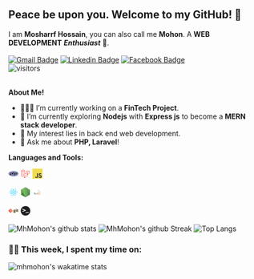 ## Peace be upon you. Welcome to my GitHub! 👋
I am **Mosharrf Hossain**,  you can also call me **Mohon**.
A **WEB DEVELOPMENT** ***Enthusiast*** 🚀.
<br>
<br>
 [![Gmail Badge](https://img.shields.io/badge/-mohon.diit33@gmail.com-c14438?style=flat-square&logo=Gmail&logoColor=white&link=mailto:mohon.diit33@gmail.com)](mailto:mohon.diit33@gmail.com) [![Linkedin Badge](https://img.shields.io/badge/-mhmohon-blue?style=flat-square&logo=Linkedin&logoColor=white&link=https://www.linkedin.com/in/mhmohon)](https://www.linkedin.com/in/mhmohon) [![Facebook Badge](https://img.shields.io/badge/-mhmohon-blue?style=flat-square&logo=Facebook&logoColor=white&link=https://www.facebook.com/mh.mohon.71)](https://www.facebook.com/mh.mohon.71)
 <br>
 ![visitors](https://visitor-badge.laobi.icu/badge?page_id=mhmohon)
 <br>
 <br>
 
**About Me!**

- 👨🏽‍💻 I’m currently working on a **FinTech Project**.
- 🌱 I’m currently exploring **Nodejs** with **Express js** to become a **MERN stack developer**. 
- 🤔 My interest lies in back end web development.
- 💬 Ask me about **PHP, Laravel**!

**Languages and Tools:**  


<code><img height="20" src="https://raw.githubusercontent.com/github/explore/80688e429a7d4ef2fca1e82350fe8e3517d3494d/topics/php/php.png"></code>
<code><img height="20" src="https://raw.githubusercontent.com/github/explore/80688e429a7d4ef2fca1e82350fe8e3517d3494d/topics/laravel/laravel.png"></code>
<code><img height="20" src="https://raw.githubusercontent.com/github/explore/80688e429a7d4ef2fca1e82350fe8e3517d3494d/topics/javascript/javascript.png"></code>

<code><img height="20" src="https://raw.githubusercontent.com/github/explore/80688e429a7d4ef2fca1e82350fe8e3517d3494d/topics/react/react.png"></code>
<code><img height="20" src="https://raw.githubusercontent.com/github/explore/80688e429a7d4ef2fca1e82350fe8e3517d3494d/topics/nodejs/nodejs.png"></code>
<code><img height="20" src="https://raw.githubusercontent.com/github/explore/80688e429a7d4ef2fca1e82350fe8e3517d3494d/topics/mysql/mysql.png"></code>

<code><img height="20" src="https://raw.githubusercontent.com/github/explore/80688e429a7d4ef2fca1e82350fe8e3517d3494d/topics/git/git.png"></code>
<code><img height="20" src="https://raw.githubusercontent.com/github/explore/80688e429a7d4ef2fca1e82350fe8e3517d3494d/topics/terminal/terminal.png"></code>
<br>

![MhMohon's github stats](https://github-readme-stats.vercel.app/api?username=mhmohon&count_private=true&hide=issues,contribs&show_icons=true&theme=shades-of-purple&icon_color=fad000&count_private=true)
![MhMohon's github Streak](https://github-readme-streak-stats.herokuapp.com/?user=mhmohon&count_private=true&theme=radical) ![Top Langs](https://github-readme-stats.vercel.app/api/top-langs/?username=mhmohon&layout=compact&theme=shades-of-purple&icon_color=fad000)
### 🧑‍💻  This week, I spent my time on:
![mhmohon's wakatime stats](https://github-readme-stats.vercel.app/api/wakatime?username=mhmohon&v=2&line_height=27&title_color=6aa6f8&text_color=8a919a&icon_color=6aa6f8&bg_color=0e1116)

